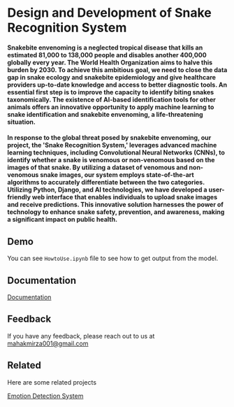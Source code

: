 
# Design and Development of Snake Recognition System

#### Snakebite envenoming is a neglected tropical disease that kills an estimated 81,000 to 138,000 people and disables another 400,000 globally every year. The World Health Organization aims to halve this burden by 2030. To achieve this ambitious goal, we need to close the data gap in snake ecology and snakebite epidemiology and give healthcare providers up-to-date knowledge and access to better diagnostic tools. An essential first step is to improve the capacity to identify biting snakes taxonomically. The existence of AI-based identification tools for other animals offers an innovative opportunity to apply machine learning to snake identification and snakebite envenoming, a life-threatening situation.                                                                                                                           

#### In response to the global threat posed by snakebite envenoming, our project, the 'Snake Recognition System,' leverages advanced machine learning techniques, including Convolutional Neural Networks (CNNs), to identify whether a snake is venomous or non-venomous based on the images of that snake. By utilizing a dataset of venomous and non-venomous snake images, our system employs state-of-the-art algorithms to accurately differentiate between the two categories. Utilizing Python, Django, and AI technologies, we have developed a user-friendly web interface that enables individuals to upload snake images and receive predictions. This innovative solution harnesses the power of technology to enhance snake safety, prevention, and awareness, making a significant impact on public health.


## Demo

You can see `HowtoUse.ipynb` file to see how to get output from the model.


## Documentation

[Documentation](https://github.com/Mahak001/SnakeRecognitionSystem/blob/main/Documentation/Minor_Project_I.pdf)


## Feedback

If you have any feedback, please reach out to us at mahakmirza001@gmail.com


## Related

Here are some related projects

[Emotion Detection System](https://github.com/Mahak001/Emotion-Detection-System)

